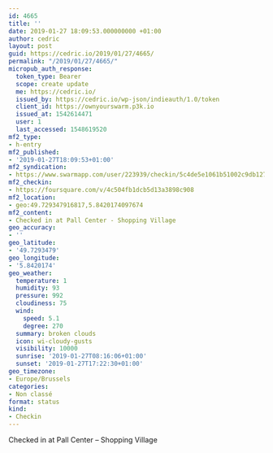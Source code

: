 ```yaml
---
id: 4665
title: ''
date: 2019-01-27 18:09:53.000000000 +01:00
author: cedric
layout: post
guid: https://cedric.io/2019/01/27/4665/
permalink: "/2019/01/27/4665/"
micropub_auth_response:
  token_type: Bearer
  scope: create update
  me: https://cedric.io/
  issued_by: https://cedric.io/wp-json/indieauth/1.0/token
  client_id: https://ownyourswarm.p3k.io
  issued_at: 1542614471
  user: 1
  last_accessed: 1548619520
mf2_type:
- h-entry
mf2_published:
- '2019-01-27T18:09:53+01:00'
mf2_syndication:
- https://www.swarmapp.com/user/223939/checkin/5c4de5e1061b51002c9db127
mf2_checkin:
- https://foursquare.com/v/4c504fb1dcb5d13a3898c908
mf2_location:
- geo:49.729347916817,5.8420174097674
mf2_content:
- Checked in at Pall Center - Shopping Village
geo_accuracy:
- ''
geo_latitude:
- '49.7293479'
geo_longitude:
- '5.8420174'
geo_weather:
  temperature: 1
  humidity: 93
  pressure: 992
  cloudiness: 75
  wind:
    speed: 5.1
    degree: 270
  summary: broken clouds
  icon: wi-cloudy-gusts
  visibility: 10000
  sunrise: '2019-01-27T08:16:06+01:00'
  sunset: '2019-01-27T17:22:30+01:00'
geo_timezone:
- Europe/Brussels
categories:
- Non classé
format: status
kind:
- Checkin
---
```

Checked in at Pall Center &#8211; Shopping Village
